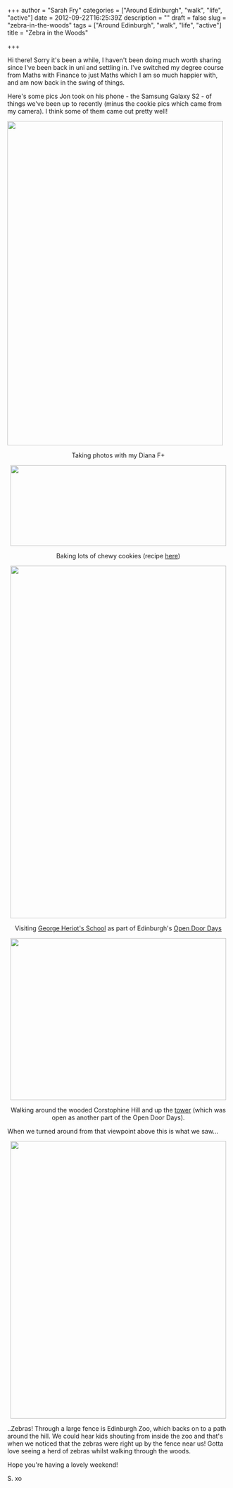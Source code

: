 +++
author = "Sarah Fry"
categories = ["Around Edinburgh", "walk", "life", "active"]
date = 2012-09-22T16:25:39Z
description = ""
draft = false
slug = "zebra-in-the-woods"
tags = ["Around Edinburgh", "walk", "life", "active"]
title = "Zebra in the Woods"

+++


Hi there! Sorry it's been a while, I haven't been doing much worth sharing since I've been back in uni and settling in. I've switched my degree course from Maths with Finance to just Maths which I am so much happier with, and am now back in the swing of things.

Here's some pics Jon took on his phone - the Samsung Galaxy S2 - of things we've been up to recently (minus the cookie pics which came from my camera). I think some of them came out pretty well!

<a href="https://yayfryday.com/images/2012/09/dianai.jpg"><img class="aligncenter size-full wp-image-1253" title="diana&amp;i" src="https://yayfryday.com/images/2012/09/dianai.jpg" alt="" width="490" height="735" /></a>
<p style="text-align: center;">Taking photos with my Diana F+</p>
<p style="text-align: center;"><a href="https://yayfryday.com/images/2012/09/bigcookie.jpg"><img class="aligncenter size-full wp-image-1256" title="bigcookie" src="https://yayfryday.com/images/2012/09/bigcookie.jpg" alt="" width="490" height="183" /></a></p>
<p style="text-align: center;">Baking lots of chewy cookies (recipe <a title="Chewy ‘Millie’s Cookie Style’ Cookies" href="https://yayfryday.com/post/chewy-millies-cookie-style-cookies/">here</a>)</p>
<p style="text-align: center;"><a href="https://yayfryday.com/images/2012/09/George-Heriot-School.jpg"><img class="aligncenter size-full wp-image-1257" title="Camera 360" src="https://yayfryday.com/images/2012/09/George-Heriot-School.jpg" alt="" width="490" height="799" /></a></p>
<p style="text-align: center;">Visiting <a href="http://www.visitscotland.com/info/see-do/george-heriots-trust-historic-building-p245351" target="_blank">George Heriot's School</a> as part of Edinburgh's <a title="European Heritage Days" href="https://yayfryday.com/post/european-heritage-days/" target="_blank">Open Door Days</a></p>
<p style="text-align: center;"><a href="https://yayfryday.com/images/2012/09/corstophinehill1.jpg"><img class="aligncenter size-full wp-image-1260" title="corstophinehill" src="https://yayfryday.com/images/2012/09/corstophinehill1.jpg" alt="" width="490" height="367" /></a></p>
<p style="text-align: center;">Walking around the wooded Corstophine Hill and up the <a href="http://www.corstorphinehill.org.uk/thetower.htm" target="_blank">tower</a> (which was open as another part of the Open Door Days).</p>
<p style="text-align: left;">When we turned around from that viewpoint above this is what we saw...</p>
<p style="text-align: center;"><a href="https://yayfryday.com/images/2012/09/zebra.jpg"><img class="aligncenter size-full wp-image-1261" title="zebra" src="https://yayfryday.com/images/2012/09/zebra.jpg" alt="" width="490" height="629" /></a></p>
<p style="text-align: left;">..Zebras! Through a large fence is Edinburgh Zoo, which backs on to a path around the hill. We could hear kids shouting from inside the zoo and that's when we noticed that the zebras were right up by the fence near us! Gotta love seeing a herd of zebras whilst walking through the woods.</p>
<p style="text-align: left;">Hope you're having a lovely weekend!</p>
<p style="text-align: left;">S. xo</p>


